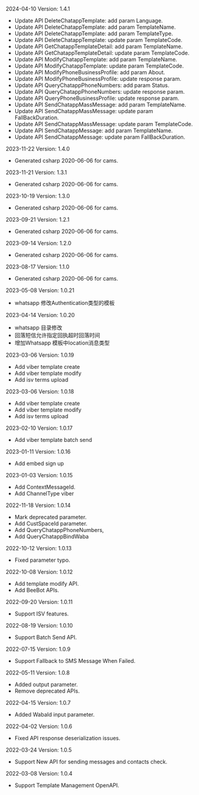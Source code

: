 2024-04-10 Version: 1.4.1
- Update API DeleteChatappTemplate: add param Language.
- Update API DeleteChatappTemplate: add param TemplateName.
- Update API DeleteChatappTemplate: add param TemplateType.
- Update API DeleteChatappTemplate: update param TemplateCode.
- Update API GetChatappTemplateDetail: add param TemplateName.
- Update API GetChatappTemplateDetail: update param TemplateCode.
- Update API ModifyChatappTemplate: add param TemplateName.
- Update API ModifyChatappTemplate: update param TemplateCode.
- Update API ModifyPhoneBusinessProfile: add param About.
- Update API ModifyPhoneBusinessProfile: update response param.
- Update API QueryChatappPhoneNumbers: add param Status.
- Update API QueryChatappPhoneNumbers: update response param.
- Update API QueryPhoneBusinessProfile: update response param.
- Update API SendChatappMassMessage: add param TemplateName.
- Update API SendChatappMassMessage: update param FallBackDuration.
- Update API SendChatappMassMessage: update param TemplateCode.
- Update API SendChatappMessage: add param TemplateName.
- Update API SendChatappMessage: update param FallBackDuration.


2023-11-22 Version: 1.4.0
- Generated csharp 2020-06-06 for cams.

2023-11-21 Version: 1.3.1
- Generated csharp 2020-06-06 for cams.

2023-10-19 Version: 1.3.0
- Generated csharp 2020-06-06 for cams.

2023-09-21 Version: 1.2.1
- Generated csharp 2020-06-06 for cams.

2023-09-14 Version: 1.2.0
- Generated csharp 2020-06-06 for cams.

2023-08-17 Version: 1.1.0
- Generated csharp 2020-06-06 for cams.

2023-05-08 Version: 1.0.21
- whatsapp 修改Authentication类型的模板

2023-04-14 Version: 1.0.20
- whatsapp 目录修改
- 回落短信允许指定回执超时回落时间
- 增加Whatsapp 模板中location消息类型

2023-03-06 Version: 1.0.19
- Add viber template create
- Add viber template modify
- Add isv terms upload

2023-03-06 Version: 1.0.18
- Add viber template create
- Add viber template modify
- Add isv terms upload

2023-02-10 Version: 1.0.17
- Add viber template batch send

2023-01-11 Version: 1.0.16
- Add embed sign up

2023-01-03 Version: 1.0.15
- Add ContextMessageId.
- Add ChannelType viber

2022-11-18 Version: 1.0.14
- Mark deprecated parameter.
- Add CustSpaceId parameter.
- Add QueryChatappPhoneNumbers,
- Add QueryChatappBindWaba

2022-10-12 Version: 1.0.13
- Fixed parameter typo.

2022-10-08 Version: 1.0.12
- Add template modify API.
- Add BeeBot APIs.

2022-09-20 Version: 1.0.11
- Support ISV features.

2022-08-19 Version: 1.0.10
- Support Batch Send API.

2022-07-15 Version: 1.0.9
- Support Fallback to SMS Message When Failed.

2022-05-11 Version: 1.0.8
- Added output parameter.
- Remove deprecated APIs.

2022-04-15 Version: 1.0.7
- Added WabaId input parameter.

2022-04-02 Version: 1.0.6
- Fixed API response deserialization issues.

2022-03-24 Version: 1.0.5
- Support New API for sending messages and contacts check.

2022-03-08 Version: 1.0.4
- Support Template Management OpenAPI.

